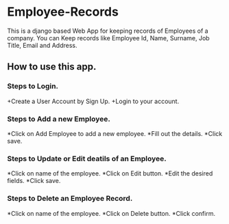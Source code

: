 # Employee-Records
This is a django based Web App for keeping records of Employees of a company.
You can Keep records like Employee Id, Name, Surname, Job Title, Email and Address.

## How to use this app.

### Steps to Login.

+Create a User Account by Sign Up.
+Login to your account.

### Steps to Add a new Employee.

*Click on Add Employee to add a new employee.
*Fill out the details.
*Click save.

### Steps to Update or Edit deatils of an Employee.

*Click on name of the employee.
*Click on Edit button.
*Edit the desired fields.
*Click save.

### Steps to Delete an Employee Record.

*Click on name of the employee.
*Click on Delete button.
*Click confirm.
